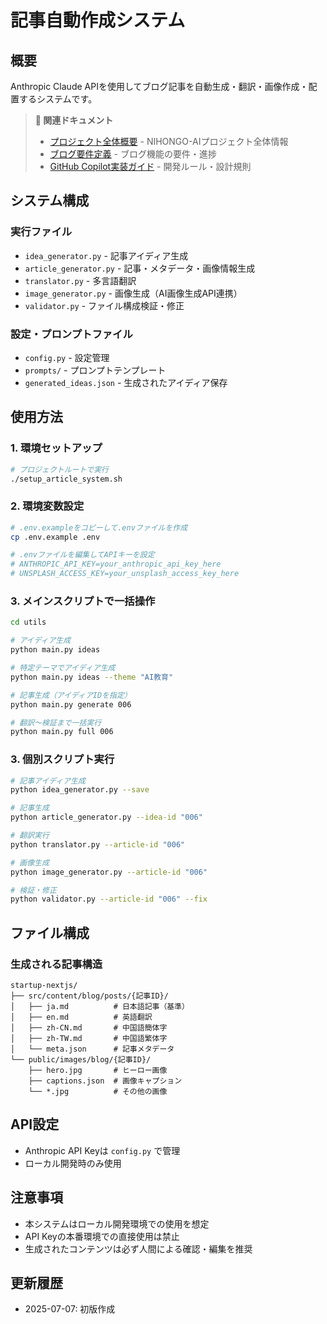 # 記事自動作成システム

## 概要
Anthropic Claude APIを使用してブログ記事を自動生成・翻訳・画像作成・配置するシステムです。

> **🔗 関連ドキュメント**  
> - [プロジェクト全体概要](../PROJECT_DOCUMENTATION.md) - NIHONGO-AIプロジェクト全体情報  
> - [ブログ要件定義](../.github/BLOG_REQUIREMENTS.md) - ブログ機能の要件・進捗  
> - [GitHub Copilot実装ガイド](../.github/.copilot-instructions.md) - 開発ルール・設計規則

## システム構成

### 実行ファイル
- `idea_generator.py` - 記事アイディア生成
- `article_generator.py` - 記事・メタデータ・画像情報生成
- `translator.py` - 多言語翻訳
- `image_generator.py` - 画像生成（AI画像生成API連携）
- `validator.py` - ファイル構成検証・修正

### 設定・プロンプトファイル
- `config.py` - 設定管理
- `prompts/` - プロンプトテンプレート
- `generated_ideas.json` - 生成されたアイディア保存

## 使用方法

### 1. 環境セットアップ
```bash
# プロジェクトルートで実行
./setup_article_system.sh
```

### 2. 環境変数設定
```bash
# .env.exampleをコピーして.envファイルを作成
cp .env.example .env

# .envファイルを編集してAPIキーを設定
# ANTHROPIC_API_KEY=your_anthropic_api_key_here
# UNSPLASH_ACCESS_KEY=your_unsplash_access_key_here
```

### 3. メインスクリプトで一括操作
```bash
cd utils

# アイディア生成
python main.py ideas

# 特定テーマでアイディア生成
python main.py ideas --theme "AI教育"

# 記事生成（アイディアIDを指定）
python main.py generate 006

# 翻訳〜検証まで一括実行
python main.py full 006
```

### 3. 個別スクリプト実行
```bash
# 記事アイディア生成
python idea_generator.py --save

# 記事生成
python article_generator.py --idea-id "006"

# 翻訳実行
python translator.py --article-id "006"

# 画像生成
python image_generator.py --article-id "006"

# 検証・修正
python validator.py --article-id "006" --fix
```

## ファイル構成

### 生成される記事構造
```
startup-nextjs/
├── src/content/blog/posts/{記事ID}/
│   ├── ja.md          # 日本語記事（基準）
│   ├── en.md          # 英語翻訳
│   ├── zh-CN.md       # 中国語簡体字
│   ├── zh-TW.md       # 中国語繁体字
│   └── meta.json      # 記事メタデータ
└── public/images/blog/{記事ID}/
    ├── hero.jpg       # ヒーロー画像
    ├── captions.json  # 画像キャプション
    └── *.jpg          # その他の画像
```

## API設定
- Anthropic API Keyは `config.py` で管理
- ローカル開発時のみ使用

## 注意事項
- 本システムはローカル開発環境での使用を想定
- API Keyの本番環境での直接使用は禁止
- 生成されたコンテンツは必ず人間による確認・編集を推奨

## 更新履歴
- 2025-07-07: 初版作成
